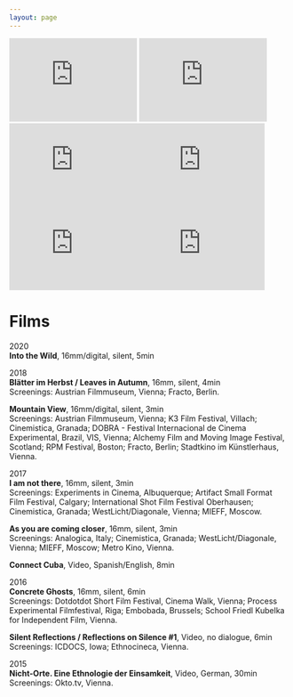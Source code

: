 ```yaml
---
layout: page
---
```

<p>
<iframe src="https://player.vimeo.com/video/506512777" width="230" frameborder="0" allow="autoplay; fullscreen; picture-in-picture" allowfullscreen></iframe>
<iframe src="https://player.vimeo.com/video/217468562" width="230" frameborder="0" allow="autoplay; fullscreen; picture-in-picture" allowfullscreen></iframe><iframe src="https://player.vimeo.com/video/212084453" width="230" frameborder="0" allow="autoplay; fullscreen; picture-in-picture" allowfullscreen></iframe><iframe src="https://player.vimeo.com/video/202839433" width="230" frameborder="0" allow="autoplay; fullscreen; picture-in-picture" allowfullscreen></iframe><iframe src="https://player.vimeo.com/video/181040412" width="230" frameborder="0" allow="autoplay; fullscreen; picture-in-picture" allowfullscreen></iframe><iframe src="https://player.vimeo.com/video/254914517" width="230" frameborder="0" allow="autoplay; fullscreen; picture-in-picture" allowfullscreen></iframe>
</p>

# Films

2020 <br>
<strong>Into the Wild</strong>, 16mm/digital, silent, 5min <br>

2018 <br>
<strong>Blätter im Herbst / Leaves in Autumn</strong>, 16mm, silent, 4min <br>
Screenings: Austrian Filmmuseum, Vienna; Fracto, Berlin.

<strong>Mountain View</strong>, 16mm/digital, silent, 3min <br>
Screenings: Austrian Filmmuseum, Vienna; K3 Film Festival, Villach; Cinemistica, Granada; DOBRA - Festival Internacional de Cinema Experimental, Brazil, VIS, Vienna; Alchemy Film and Moving Image Festival, Scotland; RPM Festival, Boston; Fracto, Berlin; Stadtkino im Künstlerhaus, Vienna.

2017 <br>
<strong>I am not there</strong>, 16mm, silent, 3min <br>
Screenings: Experiments in Cinema, Albuquerque; Artifact Small Format Film Festival, Calgary; International Shot Film Festival Oberhausen; Cinemistica, Granada; WestLicht/Diagonale, Vienna; MIEFF, Moscow.

<strong>As you are coming closer</strong>, 16mm, silent, 3min <br>
Screenings: Analogica, Italy; Cinemistica, Granada; WestLicht/Diagonale, Vienna; MIEFF, Moscow; Metro Kino, Vienna. 

<strong>Connect Cuba</strong>, Video, Spanish/English, 8min<br>

2016 <br>
<strong>Concrete Ghosts</strong>, 16mm, silent, 6min <br>
Screenings: Dotdotdot Short Film Festival, Cinema Walk, Vienna; Process Experimental Filmfestival, Riga; Embobada, Brussels; School Friedl Kubelka for Independent Film, Vienna.

<strong>Silent Reflections / Reflections on Silence #1</strong>, Video, no dialogue, 6min <br>
Screenings: ICDOCS, Iowa; Ethnocineca, Vienna.

2015 <br>
<strong>Nicht-Orte. Eine Ethnologie der Einsamkeit</strong>, Video, German, 30min <br>
Screenings: Okto.tv, Vienna.